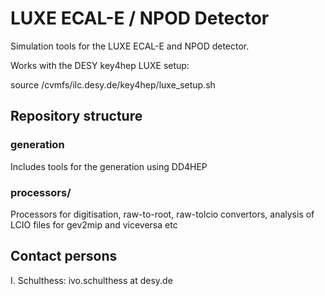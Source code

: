 # LUXE ECAL-E / NPOD Detector

Simulation tools for the LUXE ECAL-E and NPOD detector. 

Works with the DESY key4hep LUXE setup:

source /cvmfs/ilc.desy.de/key4hep/luxe_setup.sh


## Repository structure
 
### generation

Includes tools for the generation using DD4HEP

### processors/

Processors for digitisation, raw-to-root, raw-tolcio convertors, analysis of LCIO files for gev2mip and viceversa
etc


## Contact persons
I. Schulthess: ivo.schulthess at desy.de

